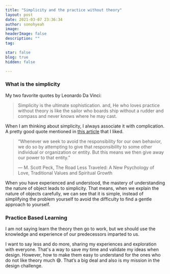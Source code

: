 ```yaml
---
title: "Simplicity and the practice without theory"
layout: post
date: 2021-03-07 23:36:34
author: sonohyeah
image: 
headerImage: false
description: ""
tag:

star: false
blog: true
hidden: false

---
```


### What is the simplicity

My two favorite quotes by Leonardo Da Vinci: 
> Simplicity is the ultimate sophistication. 
and,
> He who loves practice without theory is like the sailor who boards ship without a rudder and compass and never knows where he may cast.

When I am thinking about simplicity, I always associate it with complication.
A pretty good quote mentioned in [this article](https://spiderum.com/bai-dang/Suy-nghi-don-gian-khong-giup-cuoc-song-cua-ban-don-gian-8w0) that I liked.

> “Whenever we seek to avoid the responsibility for our own behavior, we do so by attempting to give that responsibility to some other individual or organization or entity. But this means we then give away our power to that entity.”
> 
> ― M. Scott Peck, The Road Less Traveled: A New Psychology of Love, Traditional Values and Spiritual Growth

When you have experienced and understood, the mastery of understanding the nature of object leads to simplicity. That means, when we explain the nature of objects carefully, we can see that it is simple, instead of simplifying the problem yourself to avoid the difficulty to find a gentle approach to yourself.

### Practice Based Learning

I am not saying learn the theory then go to work, but we should use the knowledge and experience of our predecessors imparted to us.

I want to say less and do more, sharing my experiences and exploration with everyone. That's a way to save my time and validate my ideas when design. However, how to make them easy to understand for the ones who do not like theory much 😅. That’s a big deal and also is my mission in the design challenge.
